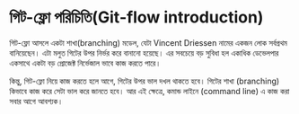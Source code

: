 # গিট-ফ্লো পরিচিতি(Git-flow introduction)

গিট-ফ্লো আসলে একটা শাখা(branching) মডেল, যেটা Vincent Driessen নামের একজন লোক সর্বপ্রথম বানিয়েছেন।  এটা মলুত গিটের উপর নির্ভর করে বানানো হয়েছে। এর সবচেয়ে বড় সুবিধা হল একাধিক ডেভেলপার একসাথে একটা বড় প্রোজেক্ট নির্ভেজাল ভাবে কাজ করতে পারে।

কিন্তু, গিট-ফ্লো নিয়ে কাজ করতে হলে আগে, গিটের উপর ভাল দখল থাকতে হবে। গিটের শাখা (branching) কিভাবে কাজ করে সেটা ভাল করে জানতে হবে। আর এই ক্ষেত্রে, কমান্ড লাইনে (command line) এ কাজ করা সবার আগে আবশ্যক।

